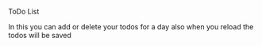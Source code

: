 ToDo List

In this you can add or delete your todos for a day
also when you reload the todos will be saved
